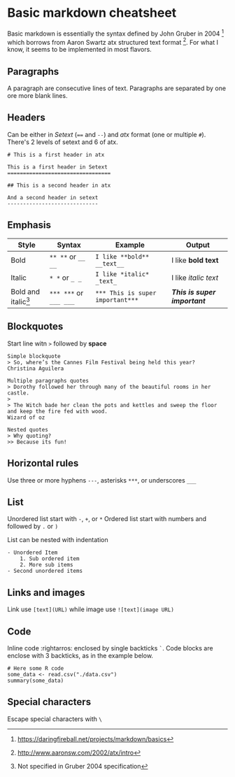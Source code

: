 # Basic markdown cheatsheet

Basic markdown is essentially the syntax defined by John Gruber in 2004
[^ref1] which borrows from Aaron Swartz atx structured text format [^ref2]. 
For what I know, it seems to be implemented in most flavors.

## Paragraphs

A paragraph are consecutive lines of text. Paragraphs are separated
by one ore more blank lines.

## Headers

Can be either in *Setext* (`==` and `--`) and *atx* format (one or multiple `#`). 
There's 2 levels of setext and 6 of atx.

```
# This is a first header in atx

This is a first header in Setext
=================================

## This is a second header in atx

And a second header in setext
-----------------------------
```

## Emphasis

| Style           | Syntax                 | Example                          | Output                        |
|-----------------|------------------------|----------------------------------|-------------------------------|
| Bold            | `** **` or `__ __`     | `I like **bold** __text__`       | I like **bold** **text**      |
| Italic          | `* *` or `_ _`         | `I like *italic* _text_`         | I like *italic* *text*        |
| Bold and italic[^info1] | `*** ***` or `___ ___` | `*** This is super important***` | ***This is super important*** |

## Blockquotes

Start line witn `>` followed by **space**

```
Simple blockquote
> So, where’s the Cannes Film Festival being held this year?
Christina Aguilera

Multiple paragraphs quotes
> Dorothy followed her through many of the beautiful rooms in her castle.
>
> The Witch bade her clean the pots and kettles and sweep the floor and keep the fire fed with wood.
Wizard of oz

Nested quotes
> Why quoting?
>> Because its fun!
```



## Horizontal rules

Use three or more hyphens `---`, asterisks `***`, or underscores `___`

## List

Unordered list start with `-`, `+`, or `*`
Ordered list start with numbers and followed by `.` or `)`

List can be nested with indentation

```
- Unordered Item
    1. Sub ordered item
    2. More sub items
- Second unordered items
```

## Links and images

Link use `[text](URL)` while image use `![text](image URL)`

## Code

Inline code :rightarros: enclosed by single backticks `` ` ``. 
Code blocks are enclose with 3 backticks, as in the example below.

```
# Here some R code
some_data <- read.csv("./data.csv")
summary(some_data)
```

## Special characters

Escape special characters with `\`

[^ref1]: https://daringfireball.net/projects/markdown/basics
[^ref2]: http://www.aaronsw.com/2002/atx/intro
[^info1]: Not specified in Gruber 2004 specification

